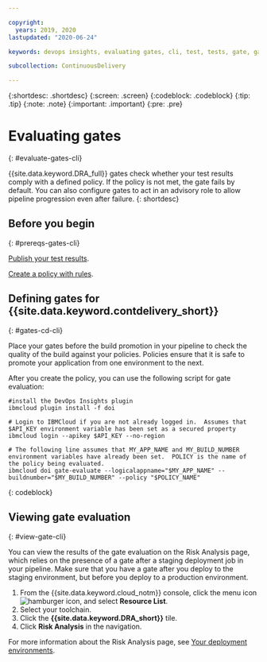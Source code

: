 ```yaml
---

copyright:
  years: 2019, 2020
lastupdated: "2020-06-24"

keywords: devops insights, evaluating gates, cli, test, tests, gate, gate failing, app

subcollection: ContinuousDelivery

---
```


{:shortdesc: .shortdesc}
{:screen: .screen}
{:codeblock: .codeblock}
{:tip: .tip}
{:note: .note}
{:important: .important}
{:pre: .pre}

# Evaluating gates
{: #evaluate-gates-cli}

{{site.data.keyword.DRA_full}} gates check whether your test results comply with a defined policy. If the policy is not met, the gate fails by default. You can also configure gates to act in an advisory role to allow pipeline progression even after failure.
{: shortdesc}


## Before you begin
{: #prereqs-gates-cli}

[Publish your test results](/docs/ContinuousDelivery?topic=ContinuousDelivery-publish-test-cli).

[Create a policy with rules](/docs/ContinuousDelivery?topic=ContinuousDelivery-defining-policies-rules).


## Defining gates for {{site.data.keyword.contdelivery_short}}
{: #gates-cd-cli}

Place your gates before the build promotion in your pipeline to check the quality of the build against your policies. Policies ensure that it is safe to promote your application from one environment to the next.

After you create the policy, you can use the following script for gate evaluation:

```text
#install the DevOps Insights plugin
ibmcloud plugin install -f doi

# Login to IBMCloud if you are not already logged in.  Assumes that $API_KEY environment variable has been set as a secured property
ibmcloud login --apikey $API_KEY --no-region

# The following line assumes that MY_APP_NAME and MY_BUILD_NUMBER environment variables have already been set.  POLICY is the name of the policy being evaluated.
ibmcloud doi gate-evaluate --logicalappname="$MY_APP_NAME" --buildnumber="$MY_BUILD_NUMBER" --policy "$POLICY_NAME"
```
{: codeblock}


## Viewing gate evaluation
{: #view-gate-cli}

You can view the results of the gate evaluation on the Risk Analysis page, which relies on the presence of a gate after a staging deployment job in your pipeline. Make sure that you have a gate after you deploy to the staging environment, but before you deploy to a production environment. 

1. From the {{site.data.keyword.cloud_notm}} console, click the menu icon ![hamburger icon](images/icon_hamburger.svg), and select **Resource List**.
2. Select your toolchain. 
3. Click the **{{site.data.keyword.DRA_short}}** tile.
4. Click **Risk Analysis** in the navigation.  

For more information about the Risk Analysis page, see [Your deployment environments](/docs/ContinuousDelivery?topic=ContinuousDelivery-deployment-environment).
